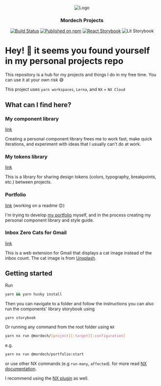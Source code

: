 <div align="center">
<picture >
  <source media="(prefers-color-scheme: dark)" srcset="https://user-images.githubusercontent.com/71976177/209589282-346c2808-4e49-4810-a9fa-fdf0caee2bd1.svg">
  <source media="(prefers-color-scheme: light)" srcset="https://user-images.githubusercontent.com/71976177/209589269-d4a389b4-6334-430b-aadc-83eff429ff25.svg">
  <img alt="Logo" src="https://user-images.githubusercontent.com/71976177/209589282-346c2808-4e49-4810-a9fa-fdf0caee2bd1.svg">
</picture>

### Mordech Projects
[![Build Status](https://github.com/Mordech/mordech-projects/actions/workflows/main.yml/badge.svg)](https://github.com/Mordech/mordech-projects/actions/workflows/main.yml)
[![Published on npm](https://img.shields.io/npm/v/@mordech/tokens.svg?logo=npm&label=Tokens&logoColor=FFF)](https://www.npmjs.com/package/@mordech/tokens)
[![React Storybook](https://img.shields.io/badge/React-Storybook-FF4785?logo=React&style=flat&logoColor=FFF)](https://mordech-shared-components.netlify.app/)
![Lit Storybook](https://img.shields.io/badge/Lit-Storybook-FF4785?logo=Lit&style=flat&logoColor=FFF)
</div>

# Hey! 👋 it seems you found yourself in my personal projects repo

This repository is a hub for my projects and things I do in my free time. You can use it at your own risk 😅

This project uses `yarn workspaces`, `Lerna`, and `NX` + `NX Cloud`

## What can I find here?

### My component library

[link](/packages/shared-components/)

Creating a personal component library frees me to work fast, make quick iterations, and experiment with ideas that I usually can't do at work.

### My tokens library

[link](/packages/tokens/)

This is a library for sharing design tokens (colors, typography, breakpoints, etc.) between projects.

### Portfolio

[link](/apps/portfolio/) (working on a readme 😊)

I'm trying to develop [my portfolio](https://elad.mizrahi.cc) myself, and in the process creating my personal component library and style guide.

### Inbox Zero Cats for Gmail

[link](/apps/inbox-zero-cats-for-gmail/)

This is a web extension for Gmail that displays a cat image instead of the inbox count. The cat image is from [Unsplash](https://unsplash.com/).

## Getting started

Run

```bash
yarn && yarn husky install
```

Then you can navigate to a folder and follow the instructions you can also run the components' library storybook using

```bash
yarn storybook
```

Or running any command from the root folder using `NX`

```bash
yarn nx run @mordech/[project][:target][:configuration]
```

e.g.

```bash
yarn nx run @mordech/portfolio:start
```

or use other NX commands (e.g `run-many`, `affected`). for more read [NX documentation](https://nx.dev/reference/commands#nx-cli-commands).

I recommend using the [NX plugin](https://nx.dev/core-features/integrate-with-editors) as well.
